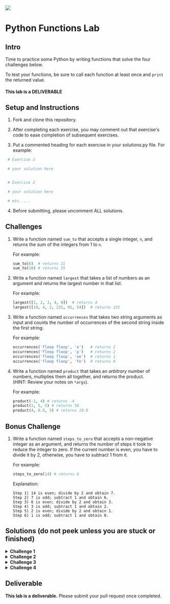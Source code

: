 <img src="https://i.imgur.com/Q5SFLV2.png">

# Python Functions Lab

## Intro

Time to practice some Python by writing functions that solve the four challenges below.

To test your functions, be sure to call each function at least once and `print` the returned value.

#### This lab is a DELIVERABLE

## Setup and Instructions

1. Fork and clone this repository.

2. After completing each exercise, you may comment out that exercise's code to ease completion of subsequent exercises.

3. Put a commented heading for each exercise in your solutions.py file.  For example:

 ```python
  # Exercise 1

  # your solution here


  # Exercise 2

  # your solution here

  # etc.....
  ```

4. Before submitting, please uncomment ALL solutions.

## Challenges

1. Write a function named `sum_to` that accepts a single integer, `n`, and returns the sum of the integers from 1 to `n`.
	
	For example:

	```python
	sum_to(6)  # returns 21
	sum_to(10) # returns 55
	```

2. Write a function named `largest` that takes a list of numbers as an argument and returns the largest number in that list.

	For example:
	
	```python
	largest([1, 2, 3, 4, 0])  # returns 4
	largest([10, 4, 2, 231, 91, 54])  # returns 231
	```

3. Write a function named `occurrences` that takes two string arguments as input and counts the number of occurrences of the second string inside the first string.

	For example:

	```python
	occurrences('fleep floop', 'e')   # returns 2
	occurrences('fleep floop', 'p')   # returns 2
	occurrences('fleep floop', 'ee')  # returns 1
	occurrences('fleep floop', 'fe')  # returns 0
	```

4. Write a function named `product` that takes an *arbitrary* number of numbers, multiplies them all together, and returns the product.<br>(HINT: Review your notes on `*args`).

	For example:
	
	```python
	product(-1, 4) # returns -4
	product(2, 5, 5) # returns 50
	product(4, 0.5, 5) # returns 10.0
	```

## Bonus Challenge

1. Write a function named `steps_to_zero` that accepts a non-negative integer as an argument, and returns the number of steps it took to reduce the integer to zero. If the current number is even, you have to divide it by 2, otherwise, you have to subtract 1 from it.
	
	For example:
	
	```python
	steps_to_zero(14) # returns 6
	```
	
	Explanation:
	```
	Step 1) 14 is even; divide by 2 and obtain 7. 
	Step 2) 7 is odd; subtract 1 and obtain 6.
	Step 3) 6 is even; divide by 2 and obtain 3. 
	Step 4) 3 is odd; subtract 1 and obtain 2. 
	Step 5) 2 is even; divide by 2 and obtain 1. 
	Step 6) 1 is odd; subtract 1 and obtain 0.
	```

## Solutions (do not peek unless you are stuck or finished)

<details>
  <summary><strong>Challenge 1</strong></summary>

  ```python
  def sum_to(num):
    sum = 0
    for n in range(1, num + 1):
      sum += n
    return sum
  ```
</details>

<details>
  <summary><strong>Challenge 2</strong></summary>

  ```python
  def largest(nums):
    largest = 0
    for num in nums:
      if num > largest:
        largest = num
    return largest
    
  # Sort the list approach
  def largest(nums):
    nums.sort()
    return nums[-1]
  ```
</details>

<details>
  <summary><strong>Challenge 3</strong></summary>

```python
def occurrences(string, substr):
  # remove each occurrence of substr
  stripped_string = string.replace(substr, '')
  # compute based on length of the strings
  return (len(string) - len(stripped_string)) // len(substr)
	
# Python actually has a method to solve this too!
def occurrences(string, substr):
  return string.count(substr)
```
	
</details>

<details>
  <summary><strong>Challenge 4</strong></summary>

  ```python
  def product(*args):
    product = 1
    for arg in args:
      product *= arg
    return product
  ```
</details>

## Deliverable

**This lab is a deliverable.** Please submit your pull request once completed.
